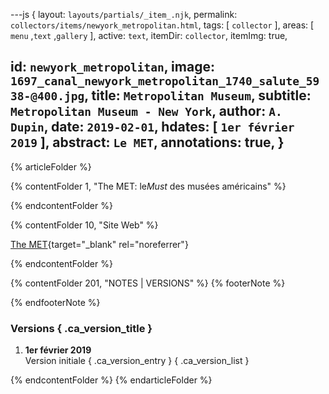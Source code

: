 ---js
{
  layout:    `layouts/partials/_item_.njk`,
  permalink: `collectors/items/newyork_metropolitan.html`,
  tags:      [ `collector` ],
  areas:     [ `menu` ,`text` ,`gallery` ],
  active:    `text`,
  itemDir:   `collector`,
  itemImg:   true,
  
  id:        `newyork_metropolitan`,
  image:     `1697_canal_newyork_metropolitan_1740_salute_5938-@400.jpg`,
  title:     `Metropolitan Museum`,
  subtitle:  `Metropolitan Museum - New York`,
  author:    `A. Dupin`,
  date:      `2019-02-01`,
  hdates:    [ `1er février 2019` ],
  abstract:  `Le MET`,
  annotations:  true,
}
---
[comment]: # (======== Article ========)

{% articleFolder %}

{% contentFolder 1, "The MET: le<i>Must</i> des musées américains" %}

{% endcontentFolder %}

{% contentFolder 10, "Site Web" %}

[The MET](https://www.metmuseum.org/){target="_blank" rel="noreferrer"}

{% endcontentFolder %}

[comment]: # (======== Footnotes ========)

{% contentFolder 201, "NOTES | VERSIONS" %}
{% footerNote %}

{% endfooterNote %}

[comment]: # (======== Historique ========)

### Versions { .ca_version_title }

1. **1er février 2019**  
  Version initiale { .ca_version_entry }
{ .ca_version_list }

{% endcontentFolder %}
{% endarticleFolder %}
